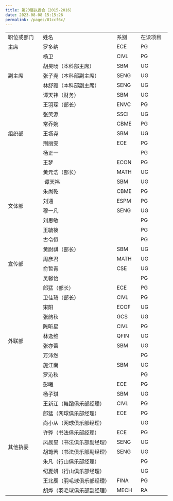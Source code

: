 ```yaml
---
title: 第23届执委会（2015-2016）
date: 2023-08-08 15:15:26
permalink: /pages/01ccf6c/
---
```


 
<table width="677">
<tbody>
<tr>
<td width="19%">职位或部门</td>
<td width="40%">姓名</td>
<td width="13%">系别</td>
<td width="16%">在读项目</td>
 
</tr>
<tr>
<td width="19%">主席</td>
<td width="40%">罗多纳</td>
<td width="13%">ECE</td>
<td width="16%">PG</td>
 
</tr>
<tr>
<td rowspan="5" width="19%">副主席</td>
<td width="40%">杨卫</td>
<td width="13%">CIVL</td>
<td width="16%">PG</td>
 
</tr>
<tr>
<td width="40%">胡昊旸（本科部主席）</td>
<td width="13%">SBM</td>
<td width="16%">UG</td>
 
</tr>
<tr>
<td width="40%">张子尧（本科部副主席）</td>
<td width="13%">SENG</td>
<td width="16%">UG</td>
 
</tr>
<tr>
<td width="40%">林舒雅（本科部副主席）</td>
<td width="13%">SENG</td>
<td width="16%">UG</td>
 
</tr>
<tr>
<td width="40%">谭天祎（财务）</td>
<td width="13%">SBM</td>
<td width="16%">UG</td>
 
</tr>
<tr>
<td rowspan="7" width="19%">组织部</td>
<td width="40%">王羽琛（部长）</td>
<td width="13%">ENVC</td>
<td width="16%">PG</td>
 
</tr>
<tr>
<td width="40%">张笑源</td>
<td width="13%">SSCI</td>
<td width="16%">UG</td>
 
</tr>
<tr>
<td width="40%">常乔婉</td>
<td width="13%">CBME</td>
<td width="16%">PG</td>
 
</tr>
<tr>
<td width="40%">王坜尧</td>
<td width="13%">SBM</td>
<td width="16%">UG</td>
 
</tr>
<tr>
<td width="40%">荆丽雯</td>
<td width="13%">ECE</td>
<td width="16%">PG</td>
 
</tr>
<tr>
<td width="40%">杨正一</td>
<td width="13%"></td>
<td width="16%">PG</td>
 
</tr>
<tr>
<td width="40%">王梦</td>
<td width="13%">ECON</td>
<td width="16%">PG</td>
 
</tr>
<tr>
<td rowspan="8" width="19%">文体部</td>
<td width="40%">黄元浩（部长）</td>
<td width="13%">MATH</td>
<td width="16%">UG</td>
 
</tr>
<tr>
<td width="40%">&nbsp;谭天祎</td>
<td width="13%">SBM</td>
<td width="16%">UG</td>
 
</tr>
<tr>
<td width="40%">朱尚乾</td>
<td width="13%">CBME</td>
<td width="16%">PG</td>
 
</tr>
<tr>
<td width="40%">刘通</td>
<td width="13%">ESPM</td>
<td width="16%">PG</td>
 
</tr>
<tr>
<td width="40%">穆一凡</td>
<td width="13%">SENG</td>
<td width="16%">UG</td>
 
</tr>
<tr>
<td width="40%">刘思敏</td>
<td width="13%"></td>
<td width="16%">PG</td>
 
</tr>
<tr>
<td width="40%">王毓筱</td>
<td width="13%"></td>
<td width="16%">PG</td>
 
</tr>
<tr>
<td width="40%">古令恒</td>
<td width="13%"></td>
<td width="16%">PG</td>
 
</tr>
<tr>
<td rowspan="4" width="19%">宣传部</td>
<td width="40%">黄尉祺（部长）</td>
<td width="13%">SBM</td>
<td width="16%">UG</td>
 
</tr>
<tr>
<td width="40%">周彦君</td>
<td width="13%">MATH</td>
<td width="16%">UG</td>
 
</tr>
<tr>
<td width="40%">俞哲青</td>
<td width="13%">CSE</td>
<td width="16%">UG</td>
 
</tr>
<tr>
<td width="40%">吴馨怡</td>
<td width="13%"></td>
<td width="16%">PG</td>
 
</tr>
<tr>
<td rowspan="12" width="19%">外联部</td>
<td width="40%">郎猛（部长）</td>
<td width="13%">ECE</td>
<td width="16%">PG</td>
 
</tr>
<tr>
<td width="40%">卫佳琦（部长）</td>
<td width="13%">CIVL</td>
<td width="16%">PG</td>
 
</tr>
<tr>
<td width="40%">宋阳</td>
<td width="13%">ECOF</td>
<td width="16%">UG</td>
 
</tr>
<tr>
<td width="40%">张韵秋</td>
<td width="13%">GCS</td>
<td width="16%">UG</td>
 
</tr>
<tr>
<td width="40%">陈昕星</td>
<td width="13%">CIVL</td>
<td width="16%">PG</td>
 
</tr>
<tr>
<td width="40%">林逸维</td>
<td width="13%">QFIN</td>
<td width="16%">UG</td>
 
</tr>
<tr>
<td width="40%">张亦蕾</td>
<td width="13%">SBM</td>
<td width="16%">UG</td>
 
</tr>
<tr>
<td width="40%">万沛然</td>
<td width="13%"></td>
<td width="16%">PG</td>
 
</tr>
<tr>
<td width="40%">施江南</td>
<td width="13%">SBM</td>
<td width="16%">UG</td>
 
</tr>
<tr>
<td width="40%">罗沁秋</td>
<td width="13%"></td>
<td width="16%">PG</td>
 
</tr>
<tr>
<td width="40%">彭曦</td>
<td width="13%">ECE</td>
<td width="16%">PG</td>
 
</tr>
<tr>
<td width="40%">杨子琪</td>
<td width="13%">SBM</td>
<td width="16%">UG</td>
 
</tr>
<tr>
<td rowspan="10" width="19%">其他执委</td>
<td width="40%">王新江（舞蹈俱乐部经理）</td>
<td width="13%">CIVL</td>
<td width="16%">PG</td>
 
</tr>
<tr>
<td width="40%">郎猛（网球俱乐部经理）</td>
<td width="13%">ECE</td>
<td width="16%">PG</td>
 
</tr>
<tr>
<td width="40%">尚小从（网球俱乐部经理）</td>
<td width="13%"></td>
<td width="16%">UG</td>
 
</tr>
<tr>
<td width="40%">许骅（书法俱乐部经理）</td>
<td width="13%">ECE</td>
<td width="16%">PG</td>
 
</tr>
<tr>
<td width="40%">凤晨玺（书法俱乐部副经理）</td>
<td width="13%">SENG</td>
<td width="16%">UG</td>
 
</tr>
<tr>
<td width="40%">胡筠若（书法俱乐部副经理）</td>
<td width="13%">SENG</td>
<td width="16%">UG</td>
 
</tr>
<tr>
<td width="40%">朱凡（行山俱乐部经理）</td>
<td width="13%"></td>
<td width="16%">PG</td>
 
</tr>
<tr>
<td width="40%">纪夏妍（行山俱乐部经理）</td>
<td width="13%"></td>
<td width="16%">UG</td>
 
</tr>
<tr>
<td width="40%">王北辰（羽毛球俱乐部经理）</td>
<td width="13%">FINA</td>
<td width="16%">PG</td>
 
</tr>
<tr>
<td width="40%">胡烨（羽毛球俱乐部副经理）</td>
<td width="13%">MECH</td>
<td width="16%">RA</td>
 
</tr>
</tbody>
</table>
 